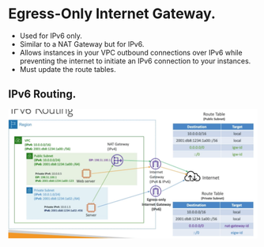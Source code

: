# **Egress-Only Internet Gateway.**

* Used for IPv6 only.
* Similar to a NAT Gateway but for IPv6.
* Allows instances in your VPC outbound connections over IPv6 while preventing the internet to initiate an IPv6 connection to your instances.
* Must update the route tables.

## **IPv6 Routing.**

<img src='./images/IPv6Routing.png'>